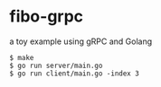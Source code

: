 # fibo-grpc
a toy example using gRPC and Golang

```
$ make
$ go run server/main.go
$ go run client/main.go -index 3
```

